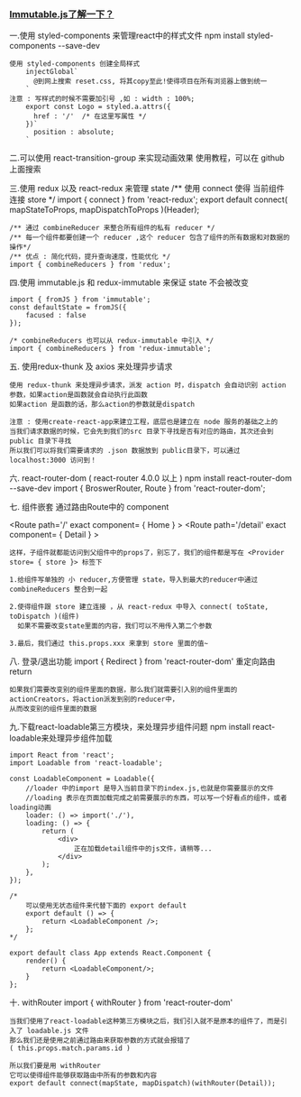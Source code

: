 ### [Immutable.js了解一下？](https://juejin.im/post/5c62ae34e51d450aab0a373f)
一.使用 styled-components 来管理react中的样式文件
    npm install styled-components --save-dev

    使用 styled-components 创建全局样式
        injectGlobal`
          @到网上搜索 reset.css, 将其copy至此!使得项目在所有浏览器上做到统一
        `
    注意 : 写样式的时候不需要加引号 ,如 : width : 100%;
        export const Logo = styled.a.attrs({
          href : '/'  /* 在这里写属性 */
        })`
          position : absolute;
        `

二.可以使用 react-transition-group 来实现动画效果
    使用教程，可以在 github 上面搜索

三.使用 redux 以及 react-redux 来管理 state
    /** 使用 connect 使得 当前组件 连接 store */
    import { connect } from 'react-redux';
    export default connect( mapStateToProps, mapDispatchToProps )(Header);

    /** 通过 combineReducer 来整合所有组件的私有 reducer */
    /** 每一个组件都要创建一个 reducer ,这个 reducer 包含了组件的所有数据和对数据的操作*/
    /** 优点 : 简化代码，提升查询速度，性能优化 */
    import { combineReducers } from 'redux';

四.使用 immutable.js 和 redux-immutable 来保证 state 不会被改变

    import { fromJS } from 'immutable';
    const defaultState = fromJS({
        facused : false
    });

    /* combineReducers 也可以从 redux-immutable 中引入 */
    import { combineReducers } from 'redux-immutable';

五. 使用redux-thunk 及 axios 来处理异步请求

    使用 redux-thunk 来处理异步请求，派发 action 时，dispatch 会自动识别 action 参数，如果action是函数就会自动执行此函数
    如果action 是函数的话，那么action的参数就是dispatch 

    注意 : 使用create-react-app来建立工程，底层也是建立在 node 服务的基础之上的
    当我们请求数据的时候，它会先到我们的src 目录下寻找是否有对应的路由，其次还会到 public 目录下寻找
    所以我们可以将我们需要请求的 .json 数据放到 public目录下，可以通过 localhost:3000 访问到！

六. react-router-dom ( react-router 4.0.0 以上 )
    npm install react-router-dom --save-dev
    import { BroswerRouter, Route } from 'react-router-dom';

七. 组件嵌套
    通过路由Route中的 component 
    <BrowserRouter>
        <div>
            <Route path='/' exact component= { Home } ></Route>
            <Route path='/detail' exact component= { Detail } ></Route>
        </div>
    </BrowserRouter>

    这样，子组件就都能访问到父组件中的props了，别忘了，我们的组件都是写在 <Provider store= { store }> 标签下

    1.给组件写单独的 小 reducer,方便管理 state，导入到最大的reducer中通过 combineReducers 整合到一起

    2.使得组件跟 store 建立连接 ，从 react-redux 中导入 connect( toState, toDispatch )(组件)
      如果不需要改变state里面的内容，我们可以不用传入第二个参数
    
    3.最后，我们通过 this.props.xxx 来拿到 store 里面的值~

八. 登录/退出功能
    import { Redirect } from 'react-router-dom'  重定向路由
    return <Redirect to="/login"/>

    如果我们需要改变别的组件里面的数据，那么我们就需要引入别的组件里面的actionCreators，将action派发到别的reducer中，
    从而改变别的组件里面的数据

九.下载react-loadable第三方模块，来处理异步组件问题
    npm install react-loadable来处理异步组件加载

    import React from 'react';
    import Loadable from 'react-loadable';

    const LoadableComponent = Loadable({
        //loader 中的import 是导入当前目录下的index.js,也就是你需要展示的文件
        //loading 表示在页面加载完成之前需要展示的东西，可以写一个好看点的组件，或者loading动画
        loader: () => import('./'),
        loading: () => {
            return (
                <div>
                    正在加载detail组件中的js文件，请稍等...
                </div>
            );
        },
    });

    /*
        可以使用无状态组件来代替下面的 export default
        export default () => {
            return <LoadableComponent />;
        };
    */

    export default class App extends React.Component {
        render() {
            return <LoadableComponent/>;
        }
    };

十. withRouter
    import { withRouter } from 'react-router-dom'

    当我们使用了react-loadable这种第三方模块之后，我们引入就不是原本的组件了，而是引入了 loadable.js 文件
    那么我们还是使用之前通过路由来获取参数的方式就会报错了 
    ( this.props.match.params.id )

    所以我们要是用 withRouter 
    它可以使得组件能够获取路由中所有的参数和内容
    export default connect(mapState, mapDispatch)(withRouter(Detail));
        

